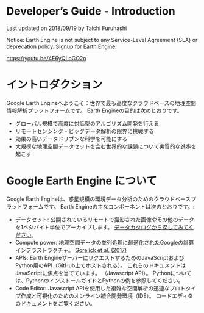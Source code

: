 # Developer’s Guide - Introduction
Last updated on 2018/09/19 by Taichi Furuhashi

Notice: Earth Engine is not subject to any Service-Level Agreement (SLA) or deprecation policy. [Signup for Earth Engine](https://signup.earthengine.google.com/). 

https://youtu.be/4E6yQLoGO2o

# イントロダクション
Google Earth Engineへようこそ：世界で最も高度なクラウドベースの地理空間情報解析プラットフォームです。 Earth Engineの目的は次のとおりです。
* グローバル規模で高度に対話型のアルゴリズム開発を行える
* リモートセンシング・ビッグデータ解析の限界に挑戦する
* 効果の高いデータドリブンな科学を可能にする
* 大規模な地理空間データセットを含む世界的な課題について実質的な進歩を起こす

# Google Earth Engine について
Google Earth Engineは、惑星規模の環境データ分析のためのクラウドベースプラットフォームです。 Earth Engineの主なコンポーネントは次のとおりです。:
* データセット: 公開されているリモートで撮影された画像やその他のデータを1ペタバイト単位でアーカイブします。 [データカタログから探してみてください](https://developers.google.com/earth-engine/datasets/)。
* Compute power: 地理空間データの並列処理に最適化されたGoogleの計算インフラストラクチャ。 [Gorelick et al. (2017)](http://www.sciencedirect.com/science/article/pii/S0034425717302900)
* APIs: Earth EngineサーバーにリクエストするためのJavaScriptおよびPython用のAPI（GitHub上でホストされる）。 これらのドキュメントはJavaScriptに焦点を当てています。 （Javascript API）。 Pythonについては、PythonのインストールガイドとPythonの例を参照してください。
* Code Editor: Javascript APIを使用した複雑な空間解析の迅速なプロトタイプ作成と可視化のためのオンライン統合開発環境（IDE）。 コードエディタのドキュメントをご覧ください。
